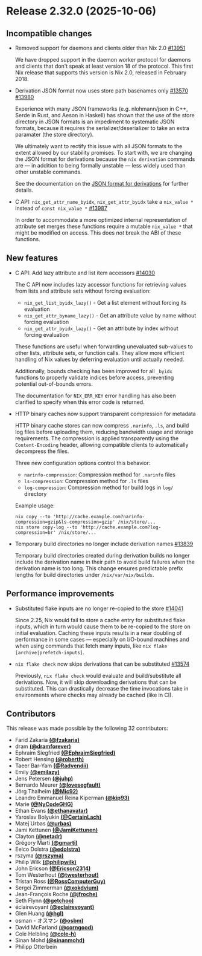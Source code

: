 # Release 2.32.0 (2025-10-06)

## Incompatible changes

- Removed support for daemons and clients older than Nix 2.0 [#13951](https://github.com/NixOS/nix/pull/13951)

  We have dropped support in the daemon worker protocol for daemons and clients that don't speak at least version 18 of the protocol. This first Nix release that supports this version is Nix 2.0, released in February 2018.

- Derivation JSON format now uses store path basenames only [#13570](https://github.com/NixOS/nix/issues/13570) [#13980](https://github.com/NixOS/nix/pull/13980)

  Experience with many JSON frameworks (e.g. nlohmann/json in C++, Serde in Rust, and Aeson in Haskell) has shown that the use of the store directory in JSON formats is an impediment to systematic JSON formats, because it requires the serializer/deserializer to take an extra paramater (the store directory).

  We ultimately want to rectify this issue with all JSON formats to the extent allowed by our stability promises. To start with, we are changing the JSON format for derivations because the `nix derivation` commands are — in addition to being formally unstable — less widely used than other unstable commands.

  See the documentation on the [JSON format for derivations](@docroot@/protocols/json/derivation.md) for further details.

- C API: `nix_get_attr_name_byidx`, `nix_get_attr_byidx` take a `nix_value *` instead of `const nix_value *` [#13987](https://github.com/NixOS/nix/pull/13987)

  In order to accommodate a more optimized internal representation of attribute set merges these functions require
  a mutable `nix_value *` that might be modified on access. This does *not* break the ABI of these functions.

## New features

- C API: Add lazy attribute and list item accessors [#14030](https://github.com/NixOS/nix/pull/14030)

  The C API now includes lazy accessor functions for retrieving values from lists and attribute sets without forcing evaluation:

  - `nix_get_list_byidx_lazy()` - Get a list element without forcing its evaluation
  - `nix_get_attr_byname_lazy()` - Get an attribute value by name without forcing evaluation
  - `nix_get_attr_byidx_lazy()` - Get an attribute by index without forcing evaluation

  These functions are useful when forwarding unevaluated sub-values to other lists, attribute sets, or function calls. They allow more efficient handling of Nix values by deferring evaluation until actually needed.

  Additionally, bounds checking has been improved for all `_byidx` functions to properly validate indices before access, preventing potential out-of-bounds errors.

  The documentation for `NIX_ERR_KEY` error handling has also been clarified to specify when this error code is returned.

- HTTP binary caches now support transparent compression for metadata

  HTTP binary cache stores can now compress `.narinfo`, `.ls`, and build log files before uploading them,
  reducing bandwidth usage and storage requirements. The compression is applied transparently using the
  `Content-Encoding` header, allowing compatible clients to automatically decompress the files.

  Three new configuration options control this behavior:
  - `narinfo-compression`: Compression method for `.narinfo` files
  - `ls-compression`: Compression method for `.ls` files
  - `log-compression`: Compression method for build logs in `log/` directory

  Example usage:
  ```
  nix copy --to 'http://cache.example.com?narinfo-compression=gzip&ls-compression=gzip' /nix/store/...
  nix store copy-log --to 'http://cache.example.com?log-compression=br' /nix/store/...
  ```

- Temporary build directories no longer include derivation names [#13839](https://github.com/NixOS/nix/pull/13839)

  Temporary build directories created during derivation builds no longer include the derivation name in their path to avoid build failures when the derivation name is too long. This change ensures predictable prefix lengths for build directories under `/nix/var/nix/builds`.

## Performance improvements

- Substituted flake inputs are no longer re-copied to the store [#14041](https://github.com/NixOS/nix/pull/14041)

  Since 2.25, Nix would fail to store a cache entry for substituted flake inputs, which in turn would cause them to be re-copied to the store on initial evaluation. Caching these inputs results in a near doubling of performance in some cases — especially on I/O-bound machines and when using commands that fetch many inputs, like `nix flake [archive|prefetch-inputs]`.

- `nix flake check` now skips derivations that can be substituted [#13574](https://github.com/NixOS/nix/pull/13574)

  Previously, `nix flake check` would evaluate and build/substitute all
  derivations. Now, it will skip downloading derivations that can be substituted.
  This can drastically decrease the time invocations take in environments where
  checks may already be cached (like in CI).

## Contributors

This release was made possible by the following 32 contributors:

- Farid Zakaria [**(@fzakaria)**](https://github.com/fzakaria)
- dram [**(@dramforever)**](https://github.com/dramforever)
- Ephraim Siegfried [**(@EphraimSiegfried)**](https://github.com/EphraimSiegfried)
- Robert Hensing [**(@roberth)**](https://github.com/roberth)
- Taeer Bar-Yam [**(@Radvendii)**](https://github.com/Radvendii)
- Emily [**(@emilazy)**](https://github.com/emilazy)
- Jens Petersen [**(@juhp)**](https://github.com/juhp)
- Bernardo Meurer [**(@lovesegfault)**](https://github.com/lovesegfault)
- Jörg Thalheim [**(@Mic92)**](https://github.com/Mic92)
- Leandro Emmanuel Reina Kiperman [**(@kip93)**](https://github.com/kip93)
- Marie [**(@NyCodeGHG)**](https://github.com/NyCodeGHG)
- Ethan Evans [**(@ethanavatar)**](https://github.com/ethanavatar)
- Yaroslav Bolyukin [**(@CertainLach)**](https://github.com/CertainLach)
- Matej Urbas [**(@urbas)**](https://github.com/urbas)
- Jami Kettunen [**(@JamiKettunen)**](https://github.com/JamiKettunen)
- Clayton [**(@netadr)**](https://github.com/netadr)
- Grégory Marti [**(@gmarti)**](https://github.com/gmarti)
- Eelco Dolstra [**(@edolstra)**](https://github.com/edolstra)
- rszyma [**(@rszyma)**](https://github.com/rszyma)
- Philip Wilk [**(@philipwilk)**](https://github.com/philipwilk)
- John Ericson [**(@Ericson2314)**](https://github.com/Ericson2314)
- Tom Westerhout [**(@twesterhout)**](https://github.com/twesterhout)
- Tristan Ross [**(@RossComputerGuy)**](https://github.com/RossComputerGuy)
- Sergei Zimmerman [**(@xokdvium)**](https://github.com/xokdvium)
- Jean-François Roche [**(@jfroche)**](https://github.com/jfroche)
- Seth Flynn [**(@getchoo)**](https://github.com/getchoo)
- éclairevoyant [**(@eclairevoyant)**](https://github.com/eclairevoyant)
- Glen Huang [**(@hgl)**](https://github.com/hgl)
- osman - オスマン [**(@osbm)**](https://github.com/osbm)
- David McFarland [**(@corngood)**](https://github.com/corngood)
- Cole Helbling [**(@cole-h)**](https://github.com/cole-h)
- Sinan Mohd [**(@sinanmohd)**](https://github.com/sinanmohd)
- Philipp Otterbein
